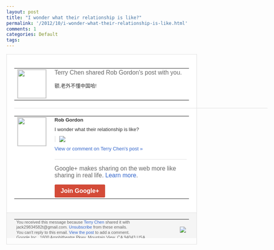 ```yaml
---
layout: post
title: "I wonder what their relationship is like?"
permalink: '/2012/10/i-wonder-what-their-relationship-is-like.html'
comments: 1
categories: Default
tags: 
---
```

<div style="border:solid 1px #dfdfdf;color:#686868;font:13px Arial"><div style="background-color:#fff;padding:20px;"><table cellpadding="0" cellspacing="0"><tr><td style="padding-right:15px;vertical-align:top"><a href="https://plus.google.com/_/notifications/emlink?emrecipient=110200756825219614165&amp;emid=CNjp-MjO9bICFRJZcAodqBkAAA&amp;path=%2F108643996575278738906&amp;dt=1349843412734&amp;uob=8"><img height="75" src="https://lh3.googleusercontent.com/-KKRGTyJ5Bl0/AAAAAAAAAAI/AAAAAAAAEEY/jllxqER5dCk/s75-c-k-a/photo.jpg" style="border:solid 1px #cccccc;" width="75"/></a></td><td style="width:578px;color:#333;font:13px Arial;vertical-align:top"><div style="color:#686868;font:16px Arial;padding-bottom:15px">Terry Chen shared Rob Gordon's post with you.</div><div style="padding-bottom:10px">额,老外不懂中国哈!</div></td></tr></table><div style="margin:20px 0;border-bottom:solid 1px #dfdfdf;width:670px"></div><table cellpadding="0" cellspacing="0"><tr><td style="padding-right:15px;vertical-align:top"><a href="https://plus.google.com/_/notifications/emlink?emrecipient=110200756825219614165&amp;emid=CNjp-MjO9bICFRJZcAodqBkAAA&amp;path=%2F102170431816592344972&amp;dt=1349843412734&amp;uob=8"><img height="75" src="https://lh3.googleusercontent.com/-S1ieTVnu4Wo/AAAAAAAAAAI/AAAAAAAAqSs/Eq2nfNCD8xM/s75-c-k-a/photo.jpg" style="border:solid 1px #cccccc;" width="75"/></a></td><td style="width:578px;color:#333;font:13px Arial;vertical-align:top"><div style="font-weight:bold;padding-bottom:10px">Rob Gordon</div><div style="padding-bottom:10px">I wonder what their relationship is like?</div><div style="margin-bottom:10px;padding-left:10px; border-left:2px solid #EAEAEA"><span style="margin-right:5px"><a href="https://plus.google.com/_/notifications/emlink?emrecipient=110200756825219614165&amp;emid=CNjp-MjO9bICFRJZcAodqBkAAA&amp;path=%2F108643996575278738906%2Fposts%2FWv5BDYkaQp2%3Fgpinv%3DAMIXal_ZNF8YJiLZRV2c3LxjAkWosdmyHNeG9TE15fR_EqPNNb8aixu74yOrOTTp0Qyi3pq7ySQb1UweBUhKZrSmnfNm71tIjoaSInukQbbX3QnmLma2NZo&amp;dt=1349843412734&amp;uob=8" style="color:#3366CC;text-decoration:none;"><img border="0" src="https://lh3.googleusercontent.com/-QVszGVbA__A/UHT321C32tI/AAAAAAAA0jQ/h7MZd9Fz0_w/h120/relationship.jpg" style="max-height:200px;max-width:275px"/></a></span></div><a href="https://plus.google.com/_/notifications/emlink?emrecipient=110200756825219614165&amp;emid=CNjp-MjO9bICFRJZcAodqBkAAA&amp;path=%2F108643996575278738906%2Fposts%2FWv5BDYkaQp2%3Fgpinv%3DAMIXal_ZNF8YJiLZRV2c3LxjAkWosdmyHNeG9TE15fR_EqPNNb8aixu74yOrOTTp0Qyi3pq7ySQb1UweBUhKZrSmnfNm71tIjoaSInukQbbX3QnmLma2NZo&amp;dt=1349843412734&amp;uob=8" style="color:#3366CC;text-decoration:none">View or comment on Terry Chen's post »</a><div style="margin-top:20px;border-top:solid 1px #dfdfdf"><div style="padding:15px 0;color:#686868;font:16px Arial">Google+ makes sharing on the web more like sharing in real life. <a href="http://www.google.com/+/learnmore/" style="color:#3366CC;text-decoration:none">Learn more</a>.</div><a href="https://plus.google.com/_/notifications/emlink?emrecipient=110200756825219614165&amp;emid=CNjp-MjO9bICFRJZcAodqBkAAA&amp;path=%2F%3Fgpinv%3DAMIXal_ZNF8YJiLZRV2c3LxjAkWosdmyHNeG9TE15fR_EqPNNb8aixu74yOrOTTp0Qyi3pq7ySQb1UweBUhKZrSmnfNm71tIjoaSInukQbbX3QnmLma2NZo&amp;dt=1349843412734&amp;uob=8" style="display:inline-block;padding:7px 15px;background-color:#d44b38; color:#fff;font-size:16px; font-weight:bold;border-radius:2px;-webkit-border-radius:2px; -moz-border-radius:2px;border:solid 1px #c43b28; white-space:nowrap;text-decoration:none">Join Google+</a></div></td></tr></table></div><div style="border-top:solid 1px #dfdfdf;padding:0 20px; background-color:#f5f5f5"><table cellpadding="0" cellspacing="0" style="height:50px"><tbody><tr><td style="vertical-align:middle;width:100%; color:#636363;font:11px Arial; line-height:120%">You received this message because <a href="https://plus.google.com/_/notifications/emlink?emrecipient=110200756825219614165&amp;emid=CNjp-MjO9bICFRJZcAodqBkAAA&amp;path=%2F108643996575278738906%3Fgpinv%3DAMIXal_ZNF8YJiLZRV2c3LxjAkWosdmyHNeG9TE15fR_EqPNNb8aixu74yOrOTTp0Qyi3pq7ySQb1UweBUhKZrSmnfNm71tIjoaSInukQbbX3QnmLma2NZo&amp;dt=1349843412734&amp;uob=8" style="color:#3366CC;text-decoration:none">Terry Chen</a> shared it with jack29834582t@gmail.com. <a href="https://plus.google.com/_/notifications/emlink?emrecipient=110200756825219614165&amp;emid=CNjp-MjO9bICFRJZcAodqBkAAA&amp;path=%2F_%2Fnonplus%2Femailsettings%3Fgpinv%3DAMIXal_ZNF8YJiLZRV2c3LxjAkWosdmyHNeG9TE15fR_EqPNNb8aixu74yOrOTTp0Qyi3pq7ySQb1UweBUhKZrSmnfNm71tIjoaSInukQbbX3QnmLma2NZo%26est%3DADH5u8W8aIltUnOIXVAQ36AOXvsZytDw4t8qfIQ-KeY07I3MjYqJdbzLSEnIqNTqOApzOnrA3VheQN5US9HaufL5Jq-_ulxEsr-eVqTkpNv0ChZ3AZR7aOcVW8WKKXoLSd1E-cad4PFqgrcaaz7j1tXzJn63mMtSjw&amp;dt=1349843412734&amp;uob=8" style="color:#3366CC;text-decoration:none">Unsubscribe</a> from these emails.<br/>You can't reply to this email. <a href="https://plus.google.com/_/notifications/emlink?emrecipient=110200756825219614165&amp;emid=CNjp-MjO9bICFRJZcAodqBkAAA&amp;path=%2F108643996575278738906%2Fposts%2FWv5BDYkaQp2%3Fgpinv%3DAMIXal_ZNF8YJiLZRV2c3LxjAkWosdmyHNeG9TE15fR_EqPNNb8aixu74yOrOTTp0Qyi3pq7ySQb1UweBUhKZrSmnfNm71tIjoaSInukQbbX3QnmLma2NZo&amp;dt=1349843412734&amp;uob=8" style="color:#3366CC;text-decoration:none">View the post</a> to add a comment.<br/>Google Inc., 1600 Amphitheatre Pkwy, Mountain View, CA 94043 USA<br/></td><td><img src="https://ssl.gstatic.com/s2/oz/images/notifications/logo/google-plus-6617a72bb36cc548861652780c9e6ff1.png"/></td></tr></tbody></table></div></div>